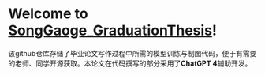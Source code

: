 # Welcome to [SongGaoge_GraduationThesis](https://github.com/SongGaoge15/SongGaoge_GraduationThesis/tree/main)!

该github仓库存储了毕业论文写作过程中所需的模型训练与制图代码，便于有需要的老师、同学开源获取。本论文在代码撰写的部分采用了**ChatGPT 4**辅助开发。
